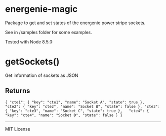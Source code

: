 # energenie-magic
Package to get and set states of the energenie power stripe sockets.

See in /samples folder for some examples.

Tested with Node 8.5.0

# getSockets()
Get information of sockets as JSON

## Returns
`{
	"cte1": {
		"key": "cte1",
		"name": "Socket A",
		"state": true
	},
	"cte2": {
		"key": "cte2",
		"name": "Socket B",
		"state": false
	},
	"cte3": {
		"key": "cte3",
		"name": "Socket C",
		"state": true
	},  
	"cte4": {
		"key": "cte4",
		"name": "Socket D",
		"state": false
	}
}`

***
MIT License
